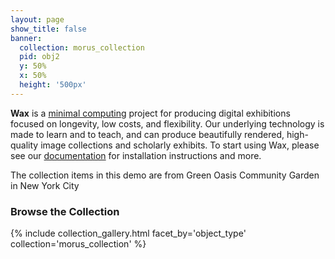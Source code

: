 ```yaml
---
layout: page
show_title: false
banner:
  collection: morus_collection
  pid: obj2
  y: 50%
  x: 50%
  height: '500px'
---
```


__Wax__ is a [minimal computing](http://go-dh.github.io/mincomp/) project for producing digital exhibitions focused on longevity, low costs, and flexibility. Our underlying technology is made to learn and to teach, and can produce beautifully rendered, high-quality image collections and scholarly exhibits. To start using Wax, please see our [documentation](https://minicomp.github.io/wiki/#/wax/) for installation instructions and more.

The collection items in this demo are from Green Oasis Community Garden in New York City

### Browse the Collection

{% include collection_gallery.html facet_by='object_type' collection='morus_collection' %}
